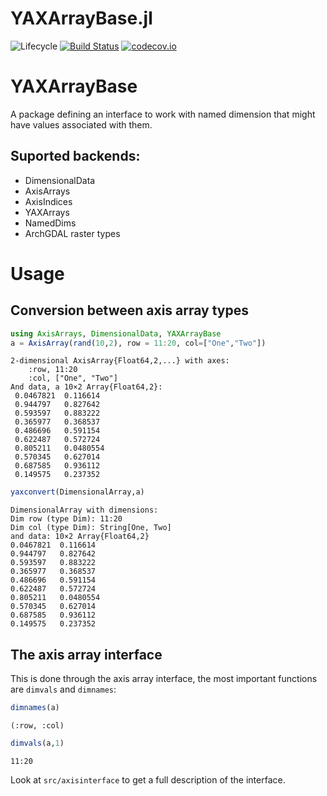 # YAXArrayBase.jl

![Lifecycle](https://img.shields.io/badge/lifecycle-maturing-blue.svg)<!--
![Lifecycle](https://img.shields.io/badge/lifecycle-stable-green.svg)
![Lifecycle](https://img.shields.io/badge/lifecycle-retired-orange.svg)
![Lifecycle](https://img.shields.io/badge/lifecycle-archived-red.svg)
![Lifecycle](https://img.shields.io/badge/lifecycle-dormant-blue.svg) -->
[![Build Status](https://travis-ci.com/JuliaDataCubes/YAXArrayBase.jl.svg?branch=master)](https://travis-ci.com/JuliaDataCubes/YAXArrayBase.jl)
[![codecov.io](http://codecov.io/github/JuliaDataCubes/YAXArrayBase.jl/coverage.svg?branch=master)](http://codecov.io/github/JuliaDataCubes/YAXArrayBase.jl?branch=master)

# YAXArrayBase

A package defining an interface to work with named dimension that might have values associated with them.

## Suported backends:

- DimensionalData
- AxisArrays
- AxisIndices
- YAXArrays
- NamedDims
- ArchGDAL raster types

# Usage

## Conversion between axis array types

````julia
using AxisArrays, DimensionalData, YAXArrayBase
a = AxisArray(rand(10,2), row = 11:20, col=["One","Two"])
````
````
2-dimensional AxisArray{Float64,2,...} with axes:
    :row, 11:20
    :col, ["One", "Two"]
And data, a 10×2 Array{Float64,2}:
 0.0467821  0.116614
 0.944797   0.827642
 0.593597   0.883222
 0.365977   0.368537
 0.486696   0.591154
 0.622487   0.572724
 0.805211   0.0480554
 0.570345   0.627014
 0.687585   0.936112
 0.149575   0.237352
 ````

 ````julia
 yaxconvert(DimensionalArray,a)
 ````
 ````
 DimensionalArray with dimensions:
 Dim row (type Dim): 11:20
 Dim col (type Dim): String[One, Two]
and data: 10×2 Array{Float64,2}
 0.0467821  0.116614
 0.944797   0.827642
 0.593597   0.883222
 0.365977   0.368537
 0.486696   0.591154
 0.622487   0.572724
 0.805211   0.0480554
 0.570345   0.627014
 0.687585   0.936112
 0.149575   0.237352
````

## The axis array interface

This is done through the axis array interface, the most important functions are `dimvals` and `dimnames`:

````julia
dimnames(a)
````
````
(:row, :col)
````

````julia
dimvals(a,1)
````
````
11:20
````

Look at `src/axisinterface` to get a full description of the interface.
